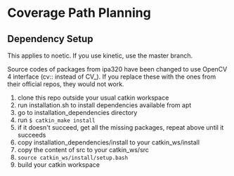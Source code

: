 # Coverage Path Planning

## Dependency Setup

This applies to noetic. If you use kinetic, use the master branch.

Source codes of packages from ipa320 have been changed to use OpenCV 4 interface (cv:: instead of CV_). If you replace these with the ones from their official repos, they would not work.

1. clone this repo outside your usual catkin workspace
1. run installation.sh to install dependencies available from apt
1. go to installation_dependencies directory
1. run `$ catkin_make install`
1. if it doesn't succeed, get all the missing packages, repeat above until it succeeds
1. copy installation_dependencies/install to your catkin_ws/install
1. copy the content of src to your catkin_ws/src
1. `source catkin_ws/install/setup.bash`
1. build your catkin workspace
